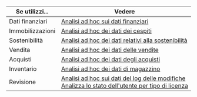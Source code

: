 | Se utilizzi... | Vedere |
| ------------------- | --- |
| Dati finanziari             | [Analisi ad hoc sui dati finanziari](../ad-hoc-analysis-finance.md) |
| Immobilizzazioni        | [Analisi ad hoc dei dati dei cespiti](../ad-hoc-analysis-fa.md) |
| Sostenibilità      | [Analisi ad hoc dei dati relativi alla sostenibilità](../ad-hoc-analysis-sustainability.md) |
| Vendita               | [Analisi ad hoc dei dati delle vendite](../ad-hoc-analysis-sales.md) |
| Acquisti          | [Analisi ad hoc dei dati degli acquisti](../ad-hoc-analysis-purchasing.md) |
| Inventario           | [Analisi ad hoc dei dati di magazzino](../ad-hoc-analysis-inventory.md) |
| Revisione            | [Analisi ad hoc sui dati del log delle modifiche](../across-log-changes.md#analyze-data-in-the-change-log) <br> [Analizza lo stato dell'utente per tipo di licenza](../ui-how-users-permissions.md#analyze-user-status-by-license-type)

